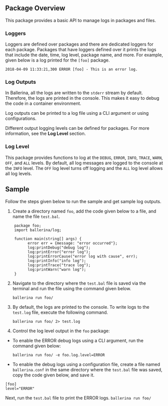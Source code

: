 ## Package Overview

This package provides a basic API to manage logs in packages and files. 

### Loggers 

Loggers are defined over packages and there are dedicated loggers for each package. Packages that have loggers defined over it prints the logs that include the date, time, log level, package name, and more.  For example, given below is a log printed for the `[foo]` package.

```2018-04-09 11:33:21,300 ERROR [foo] - This is an error log.```

### Log Outputs 

In Ballerina, all the logs are written to the `stderr` stream by default. Therefore, the logs are printed in the console. This makes it easy to debug the code in a container environment.

Log outputs can be printed to a log file using a CLI argument or using configurations.

Different output logging levels can be defined for packages. For more information, see the **Log Level** section.

### Log Level

This package provides functions to log at the `DEBUG`, `ERROR`, `INFO`, `TRACE`, `WARN`, `OFF`, and `ALL` levels. By default, all log messages are logged to the console at the `INFO` level. The `OFF` log level turns off logging and the `ALL` log level allows all log levels.

## Sample  

Follow the steps given below to run the sample and get sample log outputs.

1. Create a directory named `foo`, add the code given below to a  file, and name the file `test.bal`.


```ballerina
	package foo;
	import ballerina/log;

	function main(string[] args) {
    	  error err = {message: "error occurred"};
    	  log:printDebug("debug log");
    	  log:printError("error log");
    	  log:printErrorCause("error log with cause", err);
    	  log:printInfo("info log");
    	  log:printTrace("trace log");
    	  log:printWarn("warn log");		
	}
```

2. Navigate to the directory where the `test.bal` file is saved via the terminal and run the file using the command given below.

      `ballerina run foo/`

3. By default, the logs are printed to the console. To write logs to the `test.log` file, execute the following command.

     `ballerina run foo/ 2> test.log`

4. Control the log level output in the `foo` package:

* To enable the ERROR debug logs using a CLI argument, run the command given below:

     `ballerina run foo/ -e foo.log.level=ERROR`

* To enable the debug logs using a configuration file, create a file named `ballerina.conf` in the same directory where the `test.bal` file was saved, copy the code given below, and save it.

```ballerina
[foo]
level="ERROR"
```
   Next, run the `test.bal` file to print the ERROR logs.
     `ballerina run foo/`

